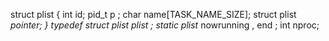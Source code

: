 struct plist {
    int id;
    pid_t p ;
    char name[TASK_NAME_SIZE];
    struct plist *pointer;
}
typedef struct plist plist ;
static plist* nowrunning , end ;
int nproc;




